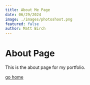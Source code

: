```yaml
---
title: About Me Page
date: 06/29/2024
image: ./images/photoshoot.png
featured: false
author: Matt Birch
---
```


# About Page

This is the about page for my portfolio.

[go home](/)

